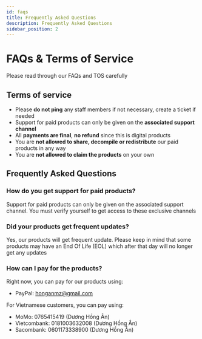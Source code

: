 ```yaml
---
id: faqs
title: Frequently Asked Questions
description: Frequently Asked Questions
sidebar_position: 2
---
```


# FAQs & Terms of Service

Please read through our FAQs and TOS carefully

## Terms of service
- Please **do not ping** any staff members if not necessary, create a ticket if needed
- Support for paid products can only be given on the **associated support channel**
- All **payments are final**, **no refund** since this is digital products
- You are **not allowed to share, decompile or redistribute** our paid products in any way
- You are **not allowed to claim the products** on your own

## Frequently Asked Questions

### How do you get support for paid products?

Support for paid products can only be given on the associated support channel. You must verify yourself to get access to these exclusive channels

### Did your products get frequent updates?

Yes, our products will get frequent update. Please keep in mind that some products may have an End Of Life (EOL) which after that day will no longer get any updates

### How can I pay for the products?

Right now, you can pay for our products using:

- PayPal: honganmz@gmail.com

For Vietnamese customers, you can pay using:
- MoMo: 0765415419 (Dương Hồng Ân)
- Vietcombank: 0181003632008 (Dương Hồng Ân)
- Sacombank: 0601173338900 (Dương Hồng Ân)